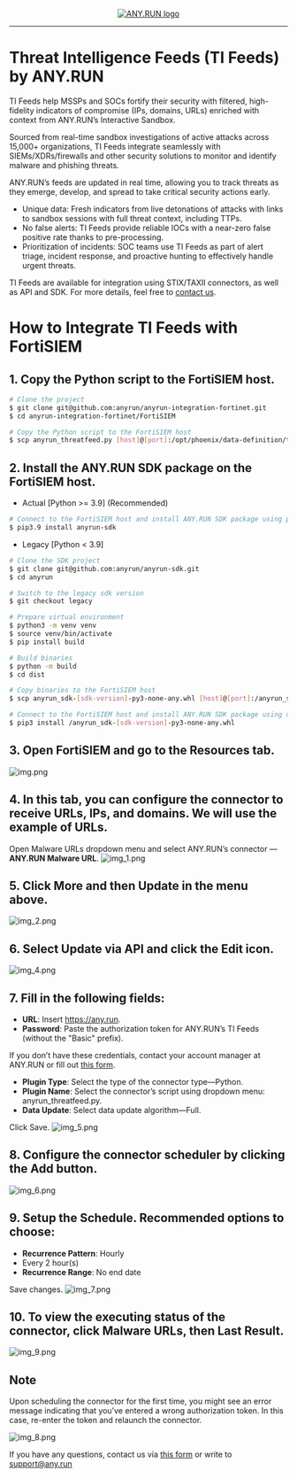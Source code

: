 <p align="center">
    <a href="#readme">
        <img alt="ANY.RUN logo" src="https://raw.githubusercontent.com/anyrun/anyrun-sdk/b3dfde1d3aa018d0a1c3b5d0fa8aaa652e80d883/static/logo.svg">
    </a>
</p>

______________________________________________________________________


# Threat Intelligence Feeds (TI Feeds) by ANY.RUN
TI Feeds help MSSPs and SOCs fortify their security with filtered, high-fidelity indicators of compromise (IPs, domains, URLs) enriched with context from ANY.RUN’s Interactive Sandbox.  

Sourced from real-time sandbox investigations of active attacks across 15,000+
organizations, TI Feeds integrate seamlessly with SIEMs/XDRs/firewalls and other
security solutions to monitor and identify malware and phishing threats.

ANY.RUN’s feeds are updated in real time, allowing you to track threats as they
emerge, develop, and spread to take critical security actions early.  

* Unique data: Fresh indicators from live detonations of attacks with links to sandbox sessions with full threat context, including TTPs.
* No false alerts: TI Feeds provide reliable IOCs with a near-zero false positive rate thanks to pre-processing.
* Prioritization of incidents: SOC teams use TI Feeds as part of alert triage, incident response, and proactive hunting to effectively handle urgent threats.  

TI Feeds are available for integration using STIX/TAXII connectors, as well as API and SDK.
For more details, feel free to [contact us](https://app.any.run/contact-us/?utm_source=anyrungithub&utm_medium=documentation&utm_campaign=fortisiem&utm_content=linktocontactus).  


# How to Integrate TI Feeds with FortiSIEM  

## 1. Copy the Python script to the FortiSIEM host.
```bash
# Clone the project
$ git clone git@github.com:anyrun/anyrun-integration-fortinet.git
$ cd anyrun-integration-fortinet/FortiSIEM

# Copy the Python script to the FortiSIEM host
$ scp anyrun_threatfeed.py [host]@[port]:/opt/phoenix/data-definition/threatfeedIntegrations/anyrun_threatfeed.py
```

## 2. Install the ANY.RUN SDK package on the FortiSIEM host.
* Actual [Python >= 3.9] (Recommended)
```bash
# Connect to the FortiSIEM host and install ANY.RUN SDK package using python3.9 interpreter.
$ pip3.9 install anyrun-sdk
```

* Legacy [Python < 3.9]
```bash
# Clone the SDK project
$ git clone git@github.com:anyrun/anyrun-sdk.git 
$ cd anyrun

# Switch to the legacy sdk version
$ git checkout legacy 

# Prepare virtual environment
$ python3 -m venv venv 
$ source venv/bin/activate
$ pip install build

# Build binaries
$ python -m build
$ cd dist

# Copy binaries to the FortiSIEM host
$ scp anyrun_sdk-[sdk-version]-py3-none-any.whl [host]@[port]:/anyrun_sdk-[sdk-version]-py3-none-any.whl

# Connect to the FortiSIEM host and install ANY.RUN SDK package using default python interpreter.
$ pip3 install /anyrun_sdk-[sdk-version]-py3-none-any.whl
```

## 3. Open FortiSIEM and go to the Resources tab.
![img.png](static/img.png) 


## 4. In this tab, you can configure the connector to receive URLs, IPs, and domains. We will use the example of URLs.
Open Malware URLs dropdown menu and select ANY.RUN’s connector — **ANY.RUN Malware URL**.
![img_1.png](static/img_1.png) 

## 5. Click **More** and then **Update** in the menu above.
![img_2.png](static/img_2.png) 

## 6. Select **Update via API** and click the Edit icon.
![img_4.png](static/img_4.png) 

## 7. Fill in the following fields:  

* **URL**: Insert https://any.run.
* **Password**: Paste the authorization token for ANY.RUN’s TI Feeds (without the "Basic" prefix).  

If you don’t have these credentials, contact your account manager at ANY.RUN or fill out [this form](https://any.run/demo/?utm_source=anyrungithub&utm_medium=documentation&utm_campaign=fortisiem&utm_content=linktodemo).  

* **Plugin Type**: Select the type of the connector type—Python.
* **Plugin Name**: Select the connector’s script using dropdown menu: anyrun_threatfeed.py.
* **Data Update**: Select data update algorithm—Full.  

Click Save.
![img_5.png](static/img_5.png) 

## 8. Configure the connector scheduler by clicking the **Add** button.
![img_6.png](static/img_6.png) 

## 9. Setup the Schedule. Recommended options to choose:  

* **Recurrence Pattern**: Hourly
* Every 2 hour(s)
* **Recurrence Range**: No end date  

Save changes.
![img_7.png](static/img_7.png) 

## 10. To view the executing status of the connector, click **Malware URLs**, then **Last Result**.
![img_9.png](static/img_9.png) 

## Note 

Upon scheduling the connector for the first time, you might see an error message
indicating that you’ve entered a wrong authorization token. In this case, re-enter the
token and relaunch the connector.  

![img_8.png](static/img_8.png) 

If you have any questions, contact us via [this form](https://app.any.run/contact-us/?utm_source=anyrungithub&utm_medium=documentation&utm_campaign=fortisiem&utm_content=linktocontactus) or write to [support@any.run](mailto:support@any.run) 
 